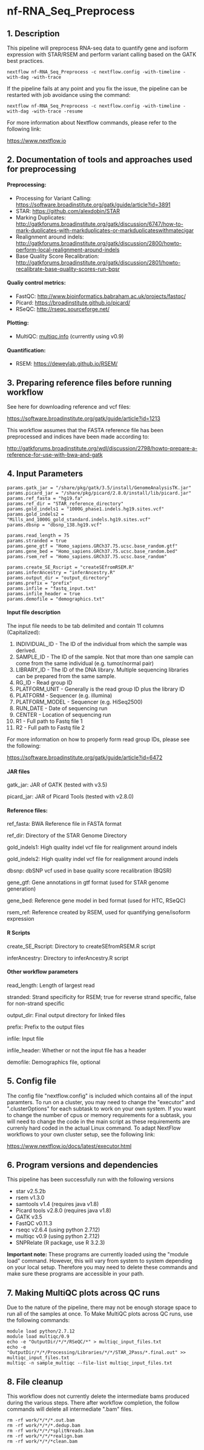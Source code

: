 # nf-RNA_Seq_Preprocess

## 1. Description
This pipeline will preprocess RNA-seq data to quantify gene and isoform expression with STAR/RSEM and perform variant calling based on the GATK best practices.
```
nextflow nf-RNA_Seq_Preprocess -c nextflow.config -with-timeline -with-dag -with-trace
```

If the pipeline fails at any point and you fix the issue, the pipeline can be restarted with job avoidance using the command:
```
nextflow nf-RNA_Seq_Preprocess -c nextflow.config -with-timeline -with-dag -with-trace -resume
```

For more information about Nextflow commands, please refer to the following link:

https://www.nextflow.io


## 2. Documentation of tools and approaches used for preprocessing
#### Preprocessing:
- Processing for Variant Calling: https://software.broadinstitute.org/gatk/guide/article?id=3891
- STAR: https://github.com/alexdobin/STAR
- Marking Duplicates: http://gatkforums.broadinstitute.org/gatk/discussion/6747/how-to-mark-duplicates-with-markduplicates-or-markduplicateswithmatecigar
- Realignment around indels: http://gatkforums.broadinstitute.org/gatk/discussion/2800/howto-perform-local-realignment-around-indels
- Base Quality Score Recalibration: http://gatkforums.broadinstitute.org/gatk/discussion/2801/howto-recalibrate-base-quality-scores-run-bqsr

#### Qualiy control metrics:
- FastQC: http://www.bioinformatics.babraham.ac.uk/projects/fastqc/
- Picard: https://broadinstitute.github.io/picard/
- RSeQC: http://rseqc.sourceforge.net/

#### Plotting:
- MultiQC: [multiqc.info](multiqc.info) (currently using v0.9)

#### Quantification:
- RSEM: https://deweylab.github.io/RSEM/

## 3. Preparing reference files before running workflow
See here for downloading reference and vcf files:

https://software.broadinstitute.org/gatk/guide/article?id=1213

This workflow assumes that the FASTA reference file has been preprocessed and indices have been made according to:

http://gatkforums.broadinstitute.org/wdl/discussion/2798/howto-prepare-a-reference-for-use-with-bwa-and-gatk

## 4. Input Parameters
```
params.gatk_jar = "/share/pkg/gatk/3.5/install/GenomeAnalysisTK.jar"
params.picard_jar = "/share/pkg/picard/2.8.0/install/lib/picard.jar"
params.ref_fasta = "hg19.fa"
params.ref_dir = "STAR_reference_directory"
params.gold_indels1 = "1000G_phase1.indels.hg19.sites.vcf"
params.gold_indels2 = "Mills_and_1000G_gold_standard.indels.hg19.sites.vcf"
params.dbsnp = "dbsnp_138.hg19.vcf"

params.read_length = 75
params.stranded = true
params.gene_gtf = "Homo_sapiens.GRCh37.75.ucsc.base_random.gtf"
params.gene_bed = "Homo_sapiens.GRCh37.75.ucsc.base_random.bed"
params.rsem_ref = "Homo_sapiens.GRCh37.75.ucsc.base_random"

params.create_SE_Rscript = "createSEfromRSEM.R"
params.inferAncestry = "inferAncestry.R"
params.output_dir = "output_directory"
params.prefix = "prefix"
params.infile = "fastq_input.txt"
params.infile_header = true
params.demofile = "demographics.txt"
```

#### Input file description
The input file needs to be tab delimited and contain 11 columns (Capitalized):
  1.  INDIVIDUAL_ID - The ID of the individual from which the sample was derived.
  2.  SAMPLE_ID - The ID of the sample. Not that more than one sample can come from the same individual (e.g. tumor/normal pair)
  3.  LIBRARY_ID - The ID of the DNA library. Multiple sequencing libraries can be prepared from the same sample.
  4.  RG_ID - Read group ID
  5.  PLATFORM_UNIT - Generally is the read group ID plus the library ID
  6.  PLATFORM - Sequencer (e.g. illumina)
  7.  PLATFORM_MODEL - Sequencer (e.g. HiSeq2500)
  8.  RUN_DATE - Date of sequencing run
  9.  CENTER - Location of sequencing run
  10. R1 - Full path to Fastq file 1
  11. R2 - Full path to Fastq file 2

For more information on how to properly form read group IDs, please see the following:

https://software.broadinstitute.org/gatk/guide/article?id=6472


#### JAR files
gatk_jar: JAR of GATK (tested with v3.5)

picard_jar: JAR of Picard Tools (tested with v2.8.0)

#### Reference files:
ref_fasta: BWA Reference file in FASTA format

ref_dir: Directory of the STAR Genome Directory

gold_indels1: High quality indel vcf file for realignment around indels

gold_indels2: High quality indel vcf file for realignment around indels

dbsnp: dbSNP vcf used in base quality score recalibration (BQSR)

gene_gtf: Gene annotations in gtf format (used for STAR genome generation)

gene_bed: Reference gene model in bed format (used for HTC, RSeQC)

rsem_ref: Reference created by RSEM, used for quantifying gene/isoform expression 

#### R Scripts
create_SE_Rscript: Directory to createSEfromRSEM.R script

inferAncestry: Directory to inferAncestry.R script

#### Other workflow parameters
read_length: Length of largest read

stranded: Strand specificity for RSEM; true for reverse strand specific, false for non-strand specific

output_dir: Final output directory for linked files

prefix: Prefix to the output files

infile: Input file

infile_header: Whether or not the input file has a header

demofile: Demographics file, optional

## 5. Config file
The config file "nextflow.config" is included which contains all of the input paramters. To run on a cluster, you may need to change the "executor" and ".clusterOptions" for each subtask to work on your own system. If you want to change the number of cpus or memory requirements for a subtask, you will need to change the code in the main script as these requirements are currenly hard coded in the actual Linux command. To adapt NextFlow workflows to your own cluster setup, see the following link: 

https://www.nextflow.io/docs/latest/executor.html

## 6. Program versions and dependencies
This pipeline has been successfully run with the following versions
  - star v2.5.2b
  - rsem v1.3.0
  - samtools v1.4 (requires java v1.8)
  - Picard tools v2.8.0 (requires java v1.8)
  - GATK v3.5
  - FastQC v0.11.3
  - rseqc v2.6.4 (using python 2.7.12)
  - multiqc v0.9 (using python 2.7.12)
  - SNPRelate (R package, use R 3.2.3)

**Important note:** These programs are currently loaded using the "module load" command. However, this will vary from system to system depending on your local setup. Therefore you may need to delete these commands and make sure these programs are accessible in your path.

## 7. Making MultiQC plots across QC runs
Due to the nature of the pipeline, there may not be enough storage space to run all of the samples at once. To Make MultiQC plots across QC runs, use the following commands:

```
module load python/2.7.12
module load multiqc/0.9
echo -e "OutputDir/*/*/RSeQC/*" > multiqc_input_files.txt
echo -e "OutputDir/*/*/Processing/Libraries/*/*/STAR_2Pass/*.final.out" >> multiqc_input_files.txt
multiqc -n sample_multiqc --file-list multiqc_input_files.txt
```

## 8. File cleanup
This workflow does not currently delete the intermediate bams produced during the various steps. There after workflow completion, the follow commands will delete all intermediate ".bam" files.

```
rm -rf work/*/*/*.out.bam
rm -rf work/*/*/*.dedup.bam
rm -rf work/*/*/*splitNreads.bam
rm -rf work/*/*/*realign.bam
rm -rf work/*/*/*clean.bam

```





